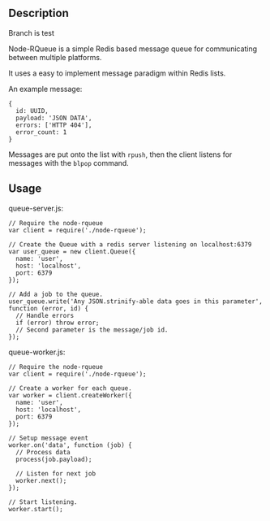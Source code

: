 Description
-----------
Branch is test

Node-RQueue is a simple Redis based message queue for communicating between multiple platforms.

It uses a easy to implement message paradigm within Redis lists.

An example message:

	{
	  id: UUID,
	  payload: 'JSON DATA',
	  errors: ['HTTP 404'],
	  error_count: 1
	}

Messages are put onto the list with `rpush`, then the client listens for messages with the `blpop` command.

Usage
-----

queue-server.js:

	// Require the node-rqueue
	var client = require('./node-rqueue');

	// Create the Queue with a redis server listening on localhost:6379
	var user_queue = new client.Queue({
	  name: 'user',
	  host: 'localhost',
	  port: 6379
	});

	// Add a job to the queue.
	user_queue.write('Any JSON.strinify-able data goes in this parameter', function (error, id) {
	  // Handle errors
	  if (error) throw error;
	  // Second parameter is the message/job id.
	});

queue-worker.js:

	// Require the node-rqueue
	var client = require('./node-rqueue');

	// Create a worker for each queue.
	var worker = client.createWorker({
	  name: 'user',
	  host: 'localhost',
	  port: 6379
	});

	// Setup message event
	worker.on('data', function (job) {
	  // Process data
	  process(job.payload);

	  // Listen for next job
	  worker.next();
	});

	// Start listening.
	worker.start();
